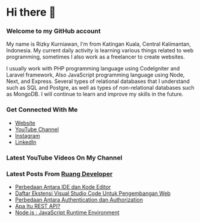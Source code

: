 # Hi there 👋
### Welcome to my GitHub account
My name is Rizky Kurniawan, I'm from Katingan Kuala, Central Kalimantan, Indonesia. My current daily activity is learning various things related to web programming, sometimes I also work as a freelancer to create websites.

I usually work with PHP programming language using CodeIgniter and Laravel framework, Also JavaScript programming language using Node, Next, and Express. Several types of relational databases that I understand such as SQL and Postgre, as well as types of non-relational databases such as MongoDB. I will continue to learn and improve my skills in the future.

### Get Connected With Me
- [Website](https://www.rizkykurniawan.id)
- [YouTube Channel](https://www.youtube.com/kykurniawan)
- [Instagram](https://instagram.com/_sweet.scar)
- [LinkedIn](https://www.linkedin.com/in/kykurniawan/)

### Latest YouTube Videos On My Channel
<!-- VIDEO-LIST:START -->
<!-- VIDEO-LIST:END -->

### Latest Posts From [Ruang Developer](https://www.ruangdeveloper.com)
<!-- BLOG-POST-LIST:START -->
- [Perbedaan Antara IDE dan Kode Editor](https://www.ruangdeveloper.com/perbedaan-antara-ide-dan-kode-editor/)
- [Daftar Ekstensi Visual Studio Code Untuk Pengembangan Web](https://www.ruangdeveloper.com/daftar-ekstensi-visual-studio-code-untuk-pengembangan-web/)
- [Perbedaan Antara Authentication dan Authorization](https://www.ruangdeveloper.com/perbedaan-antara-authentication-dan-authorization/)
- [Apa Itu REST API?](https://www.ruangdeveloper.com/apa-itu-rest-api/)
- [Node.js : JavaScript Runtime Environment](https://www.ruangdeveloper.com/node-js-javascript-runtime-environment/)
<!-- BLOG-POST-LIST:END -->
